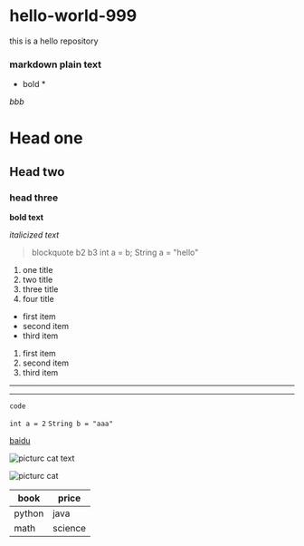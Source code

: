 # hello-world-999
this is a hello repository 

### markdown plain text 

* bold *

*bbb*

# Head one
## Head two
### head three
**bold text**

*italicized text*

> blockquote
> b2
> b3
> int a = b;
> String a = "hello"
> 


1. one title
2. two title
3. three title
4. four title

- first item
- second item
- third item

1. first item
2. second item
3. third item

---

---

`code`

`int a = 2`
`String b = "aaa"`



[baidu](https://www.baidu.com)

![picturc cat text](https://img0.baidu.com/it/u=115842788,1762762198&fm=253&fmt=auto&app=138&f=JPEG?w=889&h=500)

![picturc cat](https://img2.baidu.com/it/u=1071869811,1521105274&fm=253&fmt=auto&app=138&f=JPEG?w=500&h=500)

| book |price|
|--------------|---------------|
|python | java |
| math | science|








